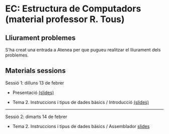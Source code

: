 # EC: Estructura de Computadors (material professor R. Tous)

<!--

## Seguiment online

Quan sigui possible, les classes també es podran seguir via Google Meet a l'enllaç: [https://meet.google.com/zci-dneh-krk](https://meet.google.com/zci-dneh-krk)

-->

## Lliurament problemes

S'ha creat una entrada a Atenea per que pugueu realitzar el lliurament dels problemes.

## Materials sessions

Sessió 1: dilluns 13 de febrer

* Presentació [(slides)](./slides/sessio1_1_presentacio.pdf)

* Tema 2. Instruccions i tipus de dades bàsics / Introducció [(slides)](./slides/sessio1_2_tema2_intro.pdf)


<hr>

Sessió 2: dimarts 14 de febrer

* Tema 2. Instruccions i tipus de dades bàsics / Assemblador [slides](./slides/sessio2_1_tema2_assemblador.pdf)

<!--

<hr>

Sessió 3: dilluns 20 de febrer

* Tema 2. Instruccions i tipus de dades bàsics / Repàs naturals i enters [slides](./slides/sessio3_1_tema2_enters.pdf)

* Tema 2. Instruccions i tipus de dades bàsics / ASCII, format instruccions, vectors [slides](./slides/sessio3_2_tema2_ascii_instr_vectors.pdf)

* Tema 2. Problemes resolts: 2.3

* Tema 2. Problemes per 23 de febrer: 2.6 (memòria)

<hr>

Sessió 4: dimarts 21 de febrer

* Tema 2. Solució problemes encarregats: 2.6 (memòria)

* Tema 2. Problemes resolts: 2.32.d (vectors)

* Tema 2. Instruccions i tipus de dades bàsics / punters [slides](./slides/sessio4_1_tema2_punters.pdf)

* Tema 2. Problemes resolts: 2.26, 2.30, 2.27 (punters)

* Tema 2. Problemes per dilluns 28 de febrer: 2.22, 2.32.c, 2.31 


<hr>

Sessió 5: dilluns 27 de febrer

* Tema 2. Solució problemes encarregats: 2.22, 2.32.c, 2.31

* Tema 2. Examen de problemes [enunciats](./problemes/expr2_extended.pdf) i [solucions](./problemes/expr2s_extended.pdf)


<hr>

Sessió 6: dimarts 28 de febrer

* Tema 3. Traducció de programes / bitwise, condicions, if-then-else [slides](./slides/sessio6_1_tema3_condicionals.pdf)

* Tema 3. Traducció de programes / switch i bucles [slides](./slides/sessio7_1_tema3_switch_i_bucles.pdf)

* Problemes per dilluns 7 de març: 3.5.a, 3.9 (bits)

<hr>

Sessió 7: dilluns 6 de març

* Tema 3. Solució problemes encarregats: 3.5.a, 3.9 (bits)

* Tema 3. Traducció de programes / subrutines [slides](./slides/sessio7_2_tema3_subrutines.pdf)

<hr>

Sessió 8: dimarts 7 de març

* Tema 3. Traducció de programes / subrutines (continuació)

* Tema 3. Problemes resolts: 3.28 (subrutines)

* Tema 3. Estructura de la memòria, compilació, assemblatge, enllaçat i càrrega [slides](./slides/sessio9_1_tema3_mem_i_compilacio.pdf)

* Problemes per dilluns 14 de març: 3.34, 3.26, 3.36 (subrutines)

<hr>

Sessió 9: dilluns 13 de març

* Tema 3. Solució problemes encarregats: 3.34, 3.26, 3.36 (subrutines) [solucions](./problemes/tema3_3_34_3_26_3_36.pdf)

* Tema 4. Matrius [slides](./slides/sessio9_2_tema4_matrius1.pdf)

<hr>

Sessió 10: dimarts 14 de març

* Tema 4. Problemes resolts: 4.4, 4.8 (matrius)

* Tema 4. Examen de problemes [enunciats](./problemes/expr3i4.pdf) [solucions](./problemes/expr3i4s.pdf)

* Problemes per dilluns 21 de març: 4.2, 4.9, 4.11 (matrius) [solucions](./problemes/tema4_2_4_9_4_11.pdf)


<hr>

Sessió 11: dilluns 20 de març

* Tema 3. Solució problemes encarregats: 4.11 (matrius)

* Tema 1. Rendiment i consum [slides](./slides/sessio11_1_tema1_rendiment.pdf)

<hr>

Sessió 12: dimarts 21 de març

* Tema 1. Problemes resolts: 1.3, 1.6 (rendiment i consum)

* Tema 1. Examen de problemes [enunciats](./problemes/expr1_v2.pdf) [solucions](./problemes/expr1_v2s.pdf)

* Problemes per dilluns 28 de març: 1.7, 1.11 [solucions](./problemes/tema1_4_2_4_9_1_7_1_11.pdf)


<hr>

Sessió 13: dilluns 27 de març

* Tema 5. Aritmètica d'enters i coma flotant / 5.1-5.3 Aritmètica d'enters
    * [slides](./slides/sessio12_1_tema5_1_aritmeticaentera_1.pdf)
	* [vídeo 1: multiplicador](https://www.youtube.com/watch?v=d-LYzUcRK1w&t=365s)
    * [vídeo 2: divisor](https://www.youtube.com/watch?v=oWHNRd7dGP4&t=1209s)

* Tema 5. Problemes resolts: 5.11.b, 5.15.a
-->
<!--
	DISCARDED
    )
	* Tema 5. Problemes resolts: 5.11.b, 5.15.a
	* Problemes per dilluns 28 de març: 1.7, 1.11, 5.6, 5.7, 5.11.a, 5.15.b 

[solucions](./problemes/tema1_7_1_11_5_6_5_7_5_11_a_5_15_b.pdf)
-->

<!--
<hr>
DISCARDED
Sessió 14: dimarts 28 de març

* Examen de problemes temes 1, 2, 3 i 4

<hr>

EXAMEN PARCIAL: dimarts 5 d'abril

* Examen Parcial. Seguiu les instruccions de la convocatòria publicada al Racó.
-->
<!--



<hr>
Sessió 14: dimarts 28 de març

* Tema 5. Aritmètica d'enters i coma flotant / 5.4 Representació [slides](./slides/sessio16_1_tema5_2_floats_1.pdf)

* Problemes per dilluns 25 d'abril: 5.23

<hr>

Sessió 15: dimarts 11 d'abril


* Tema 5. Aritmètica d'enters i coma flotant / Suma i resta [slides](./slides/sessio17_1_tema5_2_floats_2.pdf)


<hr>

Sessió 16: dimecres 12 d'abril

* Tema 5. Aritmètica d'enters i coma flotant / Multiplicació i coma flotant a MIPS [slides](./slides/sessio17_2_tema5_3_floats_3.pdf)

* Tema 5. Examen de problemes [enunciats](./problemes/expr5_4.pdf) i [solucions](./problemes/expr5_4s.pdf)

<hr>

Sessió 17: dilluns 17 d'abril

<hr>

Sessió 18: dimarts 18 d'abril


<hr>

Sessió 19: dimarts 2 de maig

* Tema 6. Memòria cache / Introducció i disseny bàsic [slides](./slides/sessio19_1_tema6_1.pdf)



<hr>

Sessió 20: dilluns 8 de maig


* Tema 6. Memòria cache / Part 2: Gestió de les escriptures [slides](./slides/sessio22_1_tema6_2.pdf)

* Tema 6. Problemes resolts: 6.2

* Tema 6. Examen de problemes ([enunciats](./problemes/expr6.pdf) i [solucions](./problemes/expr6s.pdf)) 

<hr>

Sessió 21: dimarts 9 de maig


 * Tema 6. Memòria cache / Part 3: Model de temps i millores [slides](./slides/sessio23_1_tema6_3.pdf)

* Problemes per dimecres 4 de maig: 6.7

 <hr>

Sessió 22: dilluns 15 de maig


* Tema 6. Solució problemes encarregats: 6.7 [solucions](./problemes/tema6_6_7_6_11.pdf)

* Tema 6. Problemes resolts: 6.10, 6.11 

* Tema 6. Examen de problemes 2 ([enunciats](./problemes/expr6_2.pdf) i [solucions](./problemes/expr6_2s.pdf)) 

 <hr>

Sessió 23: dimarts 16 de maig


* Tema 7. Memòria virtual [slides](./slides/sessio26_1_tema7_1.pdf)

<hr>

Sessió 24: dilluns 22 de maig


* Tema 7. Problemes resolts: 7.1, 7.4 [solucions](./problemes/tema7_7_4.pdf)

* Tema 7. Memòria virtual (TLB)

<hr>
Sessió 25: dimarts 23 de maig


* Tema 7. Memòria virtual (protecció i compartició)

* Tema 7. Examen de problemes ([enunciats](./problemes/expr7.pdf)) i [solucions](./problemes/expr7s.pdf)
-->

<!--
DISCARDED
i [solucions](./problemes/expr6_2s.pdf)

Sessió 25: dimecres 25 de maig

* Tema 7. Solució de l'examen de problemes 

* Tema 7. Solució problemes:: 7.2 i 7.7 [solucions](./problemes/tema7_7_2_7_7.pdf)

-->
<!--
<hr>

Sessió 26: dilluns 29 de maig


* Tema 8 ([apunts](https://docencia.ac.upc.edu/FIB/grau/EC/privat/TeoriaEC-tema8.pdf))

<hr>

Sessió 27: dimarts 30 de maig


* Problemes temes 6 i 7 ([enunciats](./problemes/expr10_repas_mc_i_mv.pdf)) 
-->

<!--
DISCARDED
<hr>

Sessió 26: dilluns 30 de maig

* Tema 8 ([apunts](https://docencia.ac.upc.edu/FIB/grau/EC/privat/TeoriaEC-tema8.pdf))

<hr>

Sessió 27: X

* Tema 8. Examen de problemes ([enunciats](./problemes/expr8.pdf) i [solucions](./problemes/expr8s.pdf))

<hr>

-->






